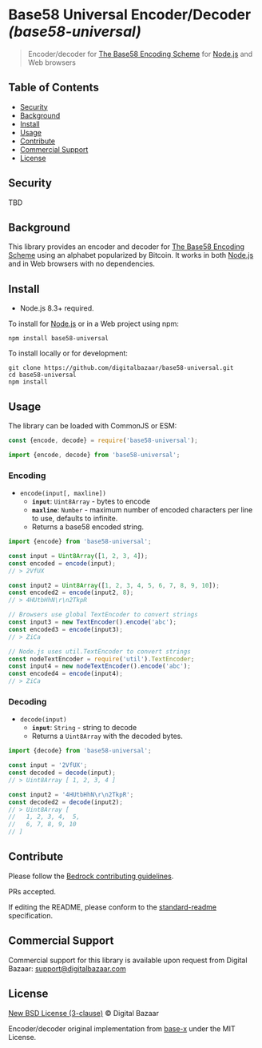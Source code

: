 # Base58 Universal Encoder/Decoder _(base58-universal)_

> Encoder/decoder for [The Base58 Encoding Scheme][] for [Node.js][] and Web browsers

## Table of Contents

- [Security](#security)
- [Background](#background)
- [Install](#install)
- [Usage](#usage)
- [Contribute](#contribute)
- [Commercial Support](#commercial-support)
- [License](#license)

## Security

TBD

## Background

This library provides an encoder and decoder for [The Base58 Encoding Scheme][]
using an alphabet popularized by Bitcoin. It works in both [Node.js][] and in
Web browsers with no dependencies.

## Install

- Node.js 8.3+ required.

To install for [Node.js][] or in a Web project using npm:

```
npm install base58-universal
```

To install locally or for development:

```
git clone https://github.com/digitalbazaar/base58-universal.git
cd base58-universal
npm install
```

## Usage

The library can be loaded with CommonJS or ESM:

```js
const {encode, decode} = require('base58-universal');
````

```js
import {encode, decode} from 'base58-universal';
```

### Encoding

* `encode(input[, maxline])`
  * **`input`**: `Uint8Array` - bytes to encode
  * **`maxline`**: `Number` - maximum number of encoded characters per line to
    use, defaults to infinite.
  * Returns a base58 encoded string.

```js
import {encode} from 'base58-universal';

const input = Uint8Array([1, 2, 3, 4]);
const encoded = encode(input);
// > 2VfUX

const input2 = Uint8Array([1, 2, 3, 4, 5, 6, 7, 8, 9, 10]);
const encoded2 = encode(input2, 8);
// > 4HUtbHhN\r\n2TkpR

// Browsers use global TextEncoder to convert strings
const input3 = new TextEncoder().encode('abc');
const encoded3 = encode(input3);
// > ZiCa

// Node.js uses util.TextEncoder to convert strings
const nodeTextEncoder = require('util').TextEncoder;
const input4 = new nodeTextEncoder().encode('abc');
const encoded4 = encode(input4);
// > ZiCa
```

### Decoding

* `decode(input)`
  * **`input`**: `String` - string to decode
  * Returns a `Uint8Array` with the decoded bytes.

```js
import {decode} from 'base58-universal';

const input = '2VfUX';
const decoded = decode(input);
// > Uint8Array [ 1, 2, 3, 4 ]

const input2 = '4HUtbHhN\r\n2TkpR';
const decoded2 = decode(input2);
// > Uint8Array [
//   1, 2, 3, 4,  5,
//   6, 7, 8, 9, 10
// ]
```

## Contribute

Please follow the [Bedrock contributing
guidelines](https://github.com/digitalbazaar/bedrock/blob/master/CONTRIBUTING.md).

PRs accepted.

If editing the README, please conform to the
[standard-readme](https://github.com/RichardLitt/standard-readme)
specification.

## Commercial Support

Commercial support for this library is available upon request from
Digital Bazaar: support@digitalbazaar.com

## License

[New BSD License (3-clause)](LICENSE) © Digital Bazaar

Encoder/decoder original implementation from
[base-x](https://github.com/cryptocoinjs/base-x) under the MIT License.

[The Base58 Encoding Scheme]: https://github.com/digitalbazaar/base58-spec
[Node.js]: https://nodejs.org/
